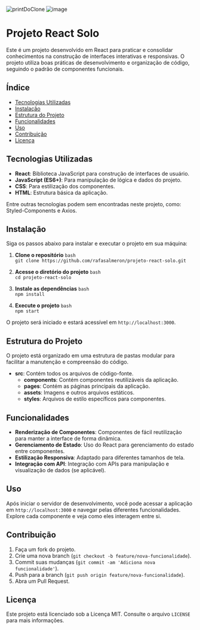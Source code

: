 ![printDoClone](https://github.com/user-attachments/assets/76a6121f-9d97-4350-ac03-0834148cb64e)
![image](https://github.com/user-attachments/assets/b0036d66-8915-4974-971f-54a1fdce86ff)

<h1>Projeto React Solo</h1>
<p>Este é um projeto desenvolvido em React para praticar e consolidar conhecimentos na
construção de interfaces interativas e responsivas. O projeto utiliza boas práticas de
desenvolvimento e organização de código, seguindo o padrão de componentes funcionais.</p>
<h2>Índice</h2>
<ul>
<li><a href="#tecnologias-utilizadas">Tecnologias Utilizadas</a></li>
<li><a href="#instalação">Instalação</a></li>
<li><a href="#estrutura-do-projeto">Estrutura do Projeto</a></li>
<li><a href="#funcionalidades">Funcionalidades</a></li>
<li><a href="#uso">Uso</a></li>
<li><a href="#contribuição">Contribuição</a></li>
<li><a href="#licença">Licença</a></li>
</ul>
<h2>Tecnologias Utilizadas</h2>
<ul>
<li><strong>React</strong>: Biblioteca JavaScript para construção de interfaces de usuário.</li>
<li><strong>JavaScript (ES6+)</strong>: Para manipulação de lógica e dados do projeto.</li>
<li><strong>CSS</strong>: Para estilização dos componentes.</li>
<li><strong>HTML</strong>: Estrutura básica da aplicação.</li>
</ul>
<p>Entre outras tecnologias podem sem encontradas neste projeto, como: Styled-Components e Axios.</p>
<h2>Instalação</h2>
<p>Siga os passos abaixo para instalar e executar o projeto em sua máquina:</p>
<ol>
<li><p><strong>Clone o repositório</strong>
<code>bash
git clone https://github.com/rafasalmeron/projeto-react-solo.git
</code></p></li>
<li><p><strong>Acesse o diretório do projeto</strong>
<code>bash
cd projeto-react-solo
</code></p></li>
<li><p><strong>Instale as dependências</strong>
<code>bash
npm install
</code></p></li>
<li><p><strong>Execute o projeto</strong>
<code>bash
npm start
</code></p></li>
</ol>
<p>O projeto será iniciado e estará acessível em <code>http://localhost:3000</code>.</p>
<h2>Estrutura do Projeto</h2>
<p>O projeto está organizado em uma estrutura de pastas modular para facilitar a manutenção e
compreensão do código.</p>
<ul>
<li><strong>src</strong>: Contém todos os arquivos de código-fonte.
<ul>
<li><strong>components</strong>: Contém componentes reutilizáveis da aplicação.</li>
<li><strong>pages</strong>: Contém as páginas principais da aplicação.</li>
<li><strong>assets</strong>: Imagens e outros arquivos estáticos.</li>
<li><strong>styles</strong>: Arquivos de estilo específicos para componentes.</li>
</ul></li>
</ul>
<h2>Funcionalidades</h2>
<ul>
<li><strong>Renderização de Componentes</strong>: Componentes de fácil reutilização para
manter a interface de forma dinâmica.</li>
<li><strong>Gerenciamento de Estado</strong>: Uso do React para gerenciamento do estado
entre componentes.</li>
<li><strong>Estilização Responsiva</strong>: Adaptado para diferentes tamanhos de tela.</li>
<li><strong>Integração com API</strong>: Integração com APIs para manipulação e visualização
de dados (se aplicável).</li>
</ul>
<h2>Uso</h2>
<p>Após iniciar o servidor de desenvolvimento, você pode acessar a aplicação em
<code>http://localhost:3000</code> e navegar pelas diferentes funcionalidades. Explore cada
componente e veja como eles interagem entre si.</p>
<h2>Contribuição</h2>
<ol>
<li>Faça um fork do projeto.</li>
<li>Crie uma nova branch (<code>git checkout -b feature/nova-funcionalidade</code>).</li>
<li>Commit suas mudanças (<code>git commit -am 'Adiciona nova funcionalidade'</code>).</li>
<li>Push para a branch (<code>git push origin feature/nova-funcionalidade</code>).</li>
<li>Abra um Pull Request.</li>
</ol>
<h2>Licença</h2>
<p>Este projeto está licenciado sob a Licença MIT. Consulte o arquivo <code>LICENSE</code>
para mais informações.</p>
